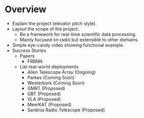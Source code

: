 # Overview

- Explain the project (elevator pitch style).
- Layout the scope of the project.
  - Be a framework for real-time scientific data processing.
  - Mainly focused on radio but extensible to other domains.
- Simple eye-candy video showing functional example.
- Success Stories
  - Papers
    - FRBNN
  - List real-world deployments
    - Allen Telescope Array (Ongoing)
    - Parkes (Coming Soon)
    - Westerbork (Coming Soon)
    - GMRT (Proposed)
    - GBT (Proposed)
    - VLA (Proposed)
    - MeerKAT (Proposed)
    - Sardinia Radio Telescope (Proposed)
